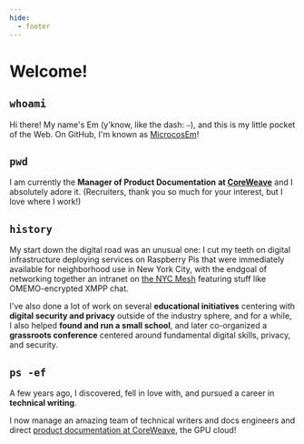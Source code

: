 ```yaml
---
hide:
  - footer
---
```


# Welcome!

## `whoami`

Hi there! My name's Em (y'know, like the dash: `–`), and this is my little pocket of the Web. On GitHub, I'm known as [MicrocosEm](https://github.com/microcosem)!

## `pwd`

I am currently the **Manager of Product Documentation** **at [CoreWeave](https://coreweave.com)** and I absolutely adore it. (Recruiters, thank you so much for your interest, but I love where I work!)

## `history`

My start down the digital road was an unusual one: I cut my teeth on digital infrastructure deploying services on Raspberry Pis that were immediately available for neighborhood use in New York City, with the endgoal of networking together an intranet on [the NYC Mesh](https://www.nycmesh.net) featuring stuff like OMEMO-encrypted XMPP chat.

I've also done a lot of work on several **educational initiatives** centering with **digital security and privacy** outside of the industry sphere, and for a while, I also helped **found and run a small school**, and later co-organized a **grassroots conference** centered around fundamental digital skills, privacy, and security.

## `ps -ef`

A few years ago, I discovered, fell in love with, and pursued a career in **technical writing**.

I now manage an amazing team of technical writers and docs engineers and direct [product documentation at CoreWeave](https://docs.coreweave.com), the GPU cloud!